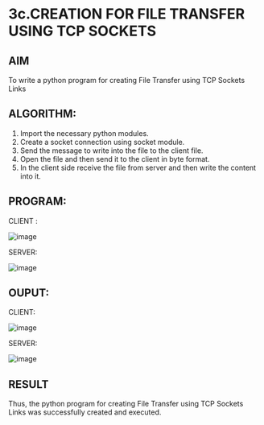 # 3c.CREATION FOR FILE TRANSFER USING TCP SOCKETS
## AIM
To write a python program for creating File Transfer using TCP Sockets Links
## ALGORITHM:
1. Import the necessary python modules.
2. Create a socket connection using socket module.
3. Send the message to write into the file to the client file.
4. Open the file and then send it to the client in byte format.
5. In the client side receive the file from server and then write the content into it.
## PROGRAM:
CLIENT :

![image](https://github.com/user-attachments/assets/1d254707-6306-409b-b847-d0c2b65266e0)

SERVER:

![image](https://github.com/user-attachments/assets/1d40f8eb-8063-46cd-b3be-e8956d34ce55)


## OUPUT:

CLIENT:

![image](https://github.com/user-attachments/assets/2de882dc-15ba-4cd7-9648-a91cfbe5305e)

SERVER:

![image](https://github.com/user-attachments/assets/65cc5191-c51f-40f7-977e-3ab1f318eae3)

## RESULT
Thus, the python program for creating File Transfer using TCP Sockets Links was 
successfully created and executed.
